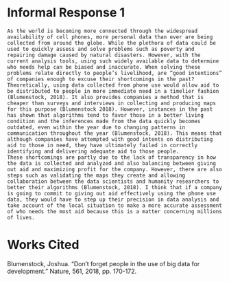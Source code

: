 # Informal Response 1 

	As the world is becoming more connected through the widespread availability of cell phones, more personal data than ever are being collected from around the globe. While the plethora of data could be used to quickly assess and solve problems such as poverty and repairing damage caused by natural disasters. However, with the current analysis tools, using such widely available data to determine who needs help can be biased and inaccurate. When solving these problems relate directly to people’s livelihood, are “good intentions” of companies enough to excuse their shortcomings in the past?
	Theoretically, using data collected from phone use would allow aid to be distributed to people in more immediate need in a timelier fashion (Blumenstock, 2018). It also provides companies a method that is cheaper than surveys and interviews in collecting and producing maps for this purpose (Blumenstock 2018). However, instances in the past has shown that algorithms tend to favor those in a better living condition and the inferences made from the data quickly becomes outdated, even within the year due to changing patterns in communication throughout the year (Blumenstock, 2018). This means that although companies have attempted with good intents on distributing aid to those in need, they have ultimately failed in correctly identifying and delivering adequate aid to those people. 
	These shortcomings are partly due to the lack of transparency in how the data is collected and analyzed and also balancing between giving out aid and maximizing profit for the company. However, there are also steps such as validating the maps they create and allowing collaboration between the data scientists and humanity researchers to better their algorithms (Blumenstock, 2018). I think that if a company is going to commit to giving out aid effectively using the phone use data, they would have to step up their precision in data analysis and take account of the local situation to make a more accurate assessment of who needs the most aid because this is a matter concerning millions of lives. 

# Works Cited
Blumenstock, Joshua. “Don’t forget people in the use of big data for development.” Nature, 561, 2018, pp. 170-172.
